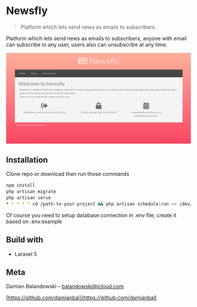 # Newsfly
> Platform which lets send news as emails to subscribers.

Platform which lets send news as emails to subscribers, anyone with email can subscribe to any user, users also can unsubscribe at any time.

![Homepage](sample.png?raw=true "Homepage")

## Installation

Clone repo or download then run those commands

```sh
npm install
php artisan migrate
php artisan serve
* * * * * cd /path-to-your-project && php artisan schedule:run >> /dev/null 2>&1 # start the scheduler, so weekly sending out works
```

Of course you need to setup database connection in .env file, create it based on .env.example


## Build with
* Laravel 5

## Meta

Damian Balandowski – balandowski@icloud.com

[https://github.com/damianbal](https://github.com/damianbal)

